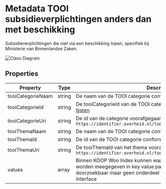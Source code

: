 # Metadata TOOI subsidieverplichtingen anders dan met beschikking

Subsidieverplichtingen die niet via een beschikking lopen, specifiek bij Ministerie van Binnenlandse Zaken. 

![Class Diagram](https://github.com/CommonGateway/OpenIndex/blob/main/docs/schema/Metadata.tooi_subsidieverplichtingen_anders_dan_met_beschikking.svg)

## Properties

| Property | Type | Description | Required |
|----------|------|-------------|----------|
| tooiCategorieNaam | string | De naam van de TOOI categorie conform [diwoo metadata lijsten](https://standaarden.overheid.nl/diwoo/metadata/doc/0.9.1/diwoo-metadata-lijsten_xsd_Simple_Type_diwoo_scw_woo_informatiecategorieen) | No |
| tooiCategorieId | string | De tooiCategorieId van de TOOI categorie conform [diwoo metadata lijsten](https://standaarden.overheid.nl/diwoo/metadata/doc/0.9.1/diwoo-metadata-lijsten_xsd_Simple_Type_diwoo_scw_woo_informatiecategorieen) | No |
| tooiCategorieUri | string | De id van de categorie voorafgegaan door `https://identifier.overheid.nl/tooi/def/thes/kern/[tooiCategorieId]` | No |
| tooiThemaNaam | string | De naam van de TOOI categorie conform [diwoo metadata lijsten](https://standaarden.overheid.nl/diwoo/metadata/doc/0.9.1/diwoo-metadata-lijsten_xsd_Simple_Type_diwoo_scw_woo_informatiecategorieen) | No |
| tooiThemaId | string | De id van de TOOI categorie conform [diwoo metadata lijsten](https://standaarden.overheid.nl/diwoo/metadata/doc/0.9.1/diwoo-metadata-lijsten_xsd_Simple_Type_diwoo_scw_woo_informatiecategorieen) | No |
| tooiThemaUri | string | De tooiThemaId van het thema voorafgegaan door `https://identifier.overheid.nl/tooi/def/thes/kern/[tooiThemaId]` | No |
| values | array | Binnen KOOP Woo Index kunnen waardes niet uitlijnen op TOOI wel worden meegegeven in key value pair's. Deze zijn vervolgens wel doorzoekbaar maar geen onderdeel van de open.overheid.nl user interface | No |
